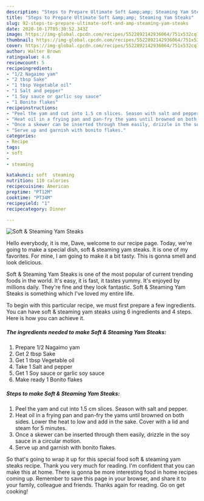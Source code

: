 ```yaml
---
description: "Steps to Prepare Ultimate Soft &amp;amp; Steaming Yam Steaks"
title: "Steps to Prepare Ultimate Soft &amp;amp; Steaming Yam Steaks"
slug: 92-steps-to-prepare-ultimate-soft-and-amp-steaming-yam-steaks
date: 2020-10-17T05:30:52.343Z
image: https://img-global.cpcdn.com/recipes/5522892142936064/751x532cq70/soft-steaming-yam-steaks-recipe-main-photo.jpg
thumbnail: https://img-global.cpcdn.com/recipes/5522892142936064/751x532cq70/soft-steaming-yam-steaks-recipe-main-photo.jpg
cover: https://img-global.cpcdn.com/recipes/5522892142936064/751x532cq70/soft-steaming-yam-steaks-recipe-main-photo.jpg
author: Walter Brown
ratingvalue: 4.6
reviewcount: 5
recipeingredient:
- "1/2 Nagaimo yam"
- "2 tbsp Sake"
- "1 tbsp Vegetable oil"
- "1 Salt and pepper"
- "1 Soy sauce or garlic soy sauce"
- "1 Bonito flakes"
recipeinstructions:
- "Peel the yam and cut into 1.5 cm slices. Season with salt and pepper."
- "Heat oil in a frying pan and pan-fry the yams until browned on both sides. Lower the heat to low and add in the sake. Cover with a lid and steam for 5 minutes."
- "Once a skewer can be inserted through them easily, drizzle in the soy sauce in a circular motion."
- "Serve up and garnish with bonito flakes."
categories:
- Recipe
tags:
- soft
- 
- steaming

katakunci: soft  steaming 
nutrition: 110 calories
recipecuisine: American
preptime: "PT12M"
cooktime: "PT34M"
recipeyield: "1"
recipecategory: Dinner

---
```



![Soft &amp; Steaming Yam Steaks](https://img-global.cpcdn.com/recipes/5522892142936064/751x532cq70/soft-steaming-yam-steaks-recipe-main-photo.jpg)

Hello everybody, it is me, Dave, welcome to our recipe page. Today, we're going to make a special dish, soft &amp; steaming yam steaks. It is one of my favorites. For mine, I am going to make it a bit tasty. This is gonna smell and look delicious.



Soft &amp; Steaming Yam Steaks is one of the most popular of current trending foods in the world. It's easy, it is fast, it tastes yummy. It's enjoyed by millions daily. They're fine and they look fantastic. Soft &amp; Steaming Yam Steaks is something which I've loved my entire life.


To begin with this particular recipe, we must first prepare a few ingredients. You can have soft &amp; steaming yam steaks using 6 ingredients and 4 steps. Here is how you can achieve it.

<!--inarticleads1-->

##### The ingredients needed to make Soft &amp; Steaming Yam Steaks:

1. Prepare 1/2 Nagaimo yam
1. Get 2 tbsp Sake
1. Get 1 tbsp Vegetable oil
1. Take 1 Salt and pepper
1. Get 1 Soy sauce or garlic soy sauce
1. Make ready 1 Bonito flakes




<!--inarticleads2-->

##### Steps to make Soft &amp; Steaming Yam Steaks:

1. Peel the yam and cut into 1.5 cm slices. Season with salt and pepper.
1. Heat oil in a frying pan and pan-fry the yams until browned on both sides. Lower the heat to low and add in the sake. Cover with a lid and steam for 5 minutes.
1. Once a skewer can be inserted through them easily, drizzle in the soy sauce in a circular motion.
1. Serve up and garnish with bonito flakes.




So that's going to wrap it up for this special food soft &amp; steaming yam steaks recipe. Thank you very much for reading. I'm confident that you can make this at home. There is gonna be more interesting food in home recipes coming up. Remember to save this page in your browser, and share it to your family, colleague and friends. Thanks again for reading. Go on get cooking!
